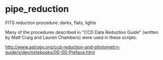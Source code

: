 # pipe_reduction
FITS reduction procedure: darks, flats, lights

Many of the procedures described in "CCD Data Reduction Guide" (written by Matt Craig and Lauren Chambers) were used in these scripts.

http://www.astropy.org/ccd-reduction-and-photometry-guide/v/dev/notebooks/00-00-Preface.html
